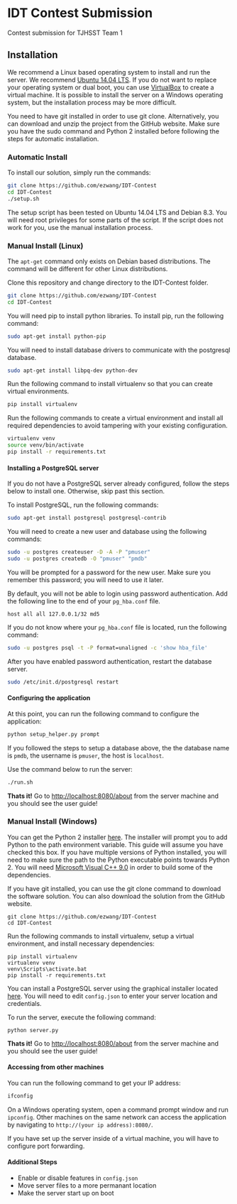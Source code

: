 # IDT Contest Submission
Contest submission for TJHSST Team 1

## Installation
We recommend a Linux based operating system to install and run the server.
We recommend [Ubuntu 14.04 LTS](http://www.ubuntu.com/download/desktop).
If you do not want to replace your operating system or dual boot, you can use [VirtualBox](https://www.virtualbox.org/wiki/Downloads) to create a virtual machine.
It is possible to install the server on a Windows operating system, but the installation process may be more difficult.

You need to have git installed in order to use git clone. Alternatively, you can download and unzip the project from the GitHub website.
Make sure you have the sudo command and Python 2 installed before following the steps for automatic installation.
### Automatic Install
To install our solution, simply run the commands:
```bash
git clone https://github.com/ezwang/IDT-Contest
cd IDT-Contest
./setup.sh
```
The setup script has been tested on Ubuntu 14.04 LTS and Debian 8.3.
You will need root privileges for some parts of the script.
If the script does not work for you, use the manual installation process.
### Manual Install (Linux)
The `apt-get` command only exists on Debian based distributions.
The command will be different for other Linux distributions.

Clone this repository and change directory to the IDT-Contest folder.
```sh
git clone https://github.com/ezwang/IDT-Contest
cd IDT-Contest
```

You will need pip to install python libraries. To install pip, run the following command:
```sh
sudo apt-get install python-pip
```

You will need to install database drivers to communicate with the postgresql database.
```sh
sudo apt-get install libpq-dev python-dev
```

Run the following command to install virtualenv so that you can create virtual environments.
```sh
pip install virtualenv
```

Run the following commands to create a virtual environment and install all required dependencies to avoid tampering with your existing configuration.
```sh
virtualenv venv
source venv/bin/activate
pip install -r requirements.txt
```

#### Installing a PostgreSQL server
If you do not have a PostgreSQL server already configured, follow the steps below to install one. Otherwise, skip past this section.

To install PostgreSQL, run the following commands:
```sh
sudo apt-get install postgresql postgresql-contrib
```

You will need to create a new user and database using the following commands:
```sh
sudo -u postgres createuser -D -A -P "pmuser"
sudo -u postgres createdb -O "pmuser" "pmdb"
```
You will be prompted for a password for the new user. Make sure you remember this password; you will need to use it later.

By default, you will not be able to login using password authentication. Add the following line to the end of your `pg_hba.conf` file.
```
host all all 127.0.0.1/32 md5
```

If you do not know where your `pg_hba.conf` file is located, run the following command:
```sh
sudo -u postgres psql -t -P format=unaligned -c 'show hba_file'
```

After you have enabled password authentication, restart the database server.
```sh
sudo /etc/init.d/postgresql restart
```
#### Configuring the application
At this point, you can run the following command to configure the application:
```sh
python setup_helper.py prompt
```
If you followed the steps to setup a database above, the the database name is `pmdb`, the username is `pmuser`, the host is `localhost`.

Use the command below to run the server:
```sh
./run.sh
```
**Thats it!** Go to [http://localhost:8080/about](http://localhost:8080/about) from the server machine and you should see the user guide!

### Manual Install (Windows)

You can get the Python 2 installer [here](https://www.python.org/downloads/).
The installer will prompt you to add Python to the path environment variable. This guide will assume you have checked this box.
If you have multiple versions of Python installed, you will need to make sure the path to the Python executable points towards Python 2.
You will need [Microsoft Visual C++ 9.0](http://aka.ms/vcpython27) in order to build some of the dependencies.

If you have git installed, you can use the git clone command to download the software solution. You can also download the solution from the GitHub website.
```
git clone https://github.com/ezwang/IDT-Contest
cd IDT-Contest
```

Run the following commands to install virtualenv, setup a virtual environment, and install necessary dependencies:
```
pip install virtualenv
virtualenv venv
venv\Scripts\activate.bat
pip install -r requirements.txt
```

You can install a PostgreSQL server using the graphical installer located [here](http://www.postgresql.org/download/windows/). You will need to edit `config.json` to enter your server location and credentials.

To run the server, execute the following command:
```
python server.py
```

**Thats it!** Go to [http://localhost:8080/about](http://localhost:8080/about) from the server machine and you should see the user guide!

#### Accessing from other machines
You can run the following command to get your IP address:
```sh
ifconfig
```
On a Windows operating system, open a command prompt window and run `ipconfig`.
Other machines on the same network can access the application by navigating to `http://(your ip address):8080/`.

If you have set up the server inside of a virtual machine, you will have to configure port forwarding.

#### Additional Steps
- Enable or disable features in `config.json`
- Move server files to a more permanant location
- Make the server start up on boot

